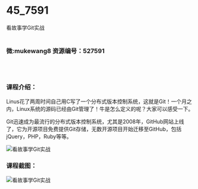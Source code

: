 # 45_7591
看故事学Git实战
<br/></br>
<h3>微:mukewang8 资源编号：527591</h3>
<br/></br>
<h3>课程介绍：</h3>
<p>Linus花了两周时间自己用C写了一个分布式版本控制系统，这就是<a title="查看与 Git 相关的文章" target="_blank">Git</a>！一个月之内，Linux系统的源码已经由<a title="查看与 Git 相关的文章" target="_blank">Git</a>管理了！牛是怎么定义的呢？大家可以感受一下。</p>
<p>Git迅速成为最流行的分布式版本控制系统，尤其是2008年，GitHub网站上线了，它为开源项目免费提供Git存储，无数开源项目开始迁移至GitHub，包括jQuery，PHP，Ruby等等。</p>
<p><img src="https://www.ko996.com/wp-content/uploads/img/2019/10/2-4-300x93.png" alt="看故事学Git实战"></p>
<div class="info-desc">
<h3>课程截图：</h3>
<p><img src="https://www.ko996.com/wp-content/uploads/img/2019/10/1-6.png" alt="看故事学Git实战"></p>


			
</div>
